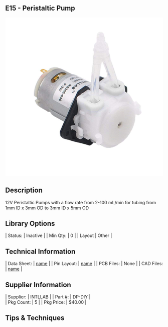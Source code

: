 ## E15 - Peristaltic Pump

![image](CAD/E15/e15.jpg)

## Description    

12V Peristaltic Pumps with a flow rate from 2-100 mL/min for tubing from 1mm ID x 3mm OD to 3mm ID x 5mm OD

## Library Options

| Status: | Inactive |
| Min Qty: | 0 |
| Layout | Other | 

## Technical Information

| Data Sheet: | [name](https://URL) |
| Pin Layout: | [name](https://URL) |
| PCB Files: | None |
| CAD Files: | [name](https://URL) |

## Supplier Information

| Supplier: | INTLLAB |
| Part #: | DP-DIY |         
| Pkg Count: | 5 |
| Pkg Price: | $40.00 |

## Tips & Techniques


